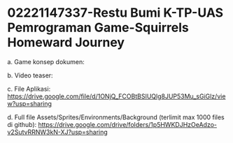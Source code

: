 # 02221147337-Restu Bumi K-TP-UAS Pemrograman Game-Squirrels Homeward Journey

a. Game konsep dokumen:

b. Video teaser:

c. File Aplikasi: https://drive.google.com/file/d/1ONjQ_FCOBtBSIUQlg8JUP53Mu_sGiGlz/view?usp=sharing

d. Full file Assets/Sprites/Environments/Background (terlimit max 1000 files di github): https://drive.google.com/drive/folders/1p5HWKDJHzOeAdzo-v2SutvRRNW3kN-XJ?usp=sharing
